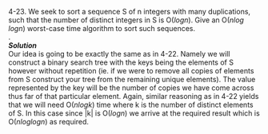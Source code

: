 4-23. We seek to sort a sequence S of n integers with many duplications, such that the number of distinct integers in S is O(*logn*).
Give an O(*nlog logn*) worst-case time algorithm to sort such sequences.  
.  
***Solution***  
Our idea is going to be exactly the same as in 4-22. Namely we will construct a binary search tree with the keys being the elements of S
however without repetition (ie. if we were to remove all copies of elements from S construct your tree from the remaining unique elements).
The value represented by the key will be the number of copies we have come across thus far of that particular element. Again, similar reasoning
as in 4-22 yields that we will need O(*nlogk*) time where k is the number of distinct elements of S. In this case since |k| is O(*logn*) we
arrive at the required result which is O(*nloglogn*) as required.

